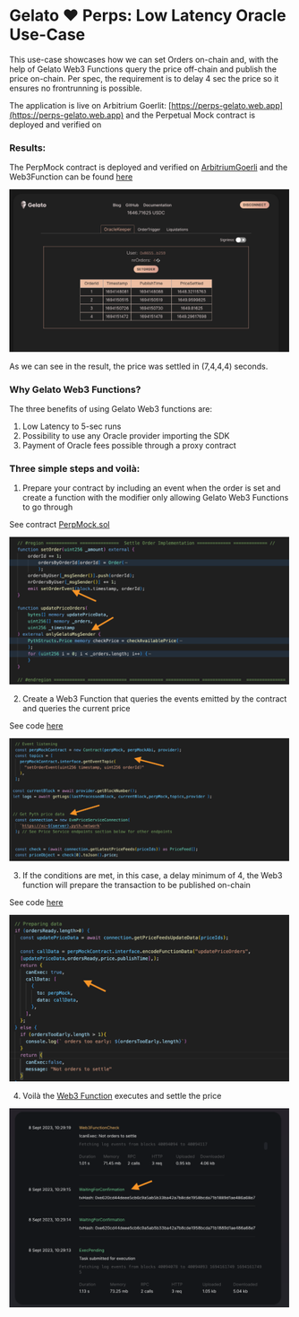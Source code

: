 # Gelato ❤️ Perps: Low Latency Oracle Use-Case

This use-case showcases how we can set Orders on-chain and, with the help of Gelato Web3 Functions query the price off-chain and publish the price on-chain.
Per spec, the requirement is to delay 4 sec the price so it ensures no frontrunning is possible.

The application is live on Arbitrium Goerlit:  [https://perps-gelato.web.app](https://perps-gelato.web.app) and the Perpetual Mock contract is deployed and verified on 

### Results:

The PerpMock contract is deployed and verified on [ArbitriumGoerli](https://goerli.arbiscan.io/address/0x0542F269C737bDe9e2d1883FaF0eC2F3D51e5B95) and the Web3Function can be found [here](https://beta.app.gelato.network/task/0xadfdf247ae7e56f120fed8a105722ca6042668bb3d0fd7ef988a7bc9f5d59e1c?chainId=421613)

<img src="../docs/images/low-latency.png" width="500">

As we can see in the result, the price was settled in (7,4,4,4) seconds.

### Why Gelato Web3 Functions?

The three benefits of using Gelato Web3 functions are: 

1) Low Latency to 5-sec runs
2) Possibility to use any Oracle provider importing the SDK
3) Payment of Oracle fees possible through a proxy contract


### Three simple steps and voilà:

1) Prepare your contract by including an event when the order is set and create a function with the modifier only allowing Gelato Web3 Functions to go through

 See contract [PerpMock.sol](../contracts/PerpMock.sol#L93)

 <img src="../docs/images/oracle-1.png" width="500">


2) Create a Web3 Function that queries the events emitted by the contract and queries the current price

 See code [here](../web3-functions/oracle-keeper/index.ts#L39)

 <img src="../docs/images/oracle-2.png" width="500">


3) If the conditions are met, in this case, a delay minimum of 4, the Web3 function will prepare the transaction to be published on-chain

 See code [here](../web3-functions/oracle-keeper/index.ts#L99)

 <img src="../docs/images/oracle-3.png" width="500">

4) Voilà the [Web3 Function](https://beta.app.gelato.network/task/0xadfdf247ae7e56f120fed8a105722ca6042668bb3d0fd7ef988a7bc9f5d59e1c?chainId=421613) executes and settle the price

 <img src="../docs/images/oracle-4.png" width="500">



